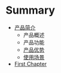 # Summary

* [产品简介](README.md)
   * 产品概述
   * 产品功能
   * [产品优势](chan_pin_you_shi.md)
   * [使用场景](shi_yong_chang_jing.md)
* [First Chapter](chapter1.md)

